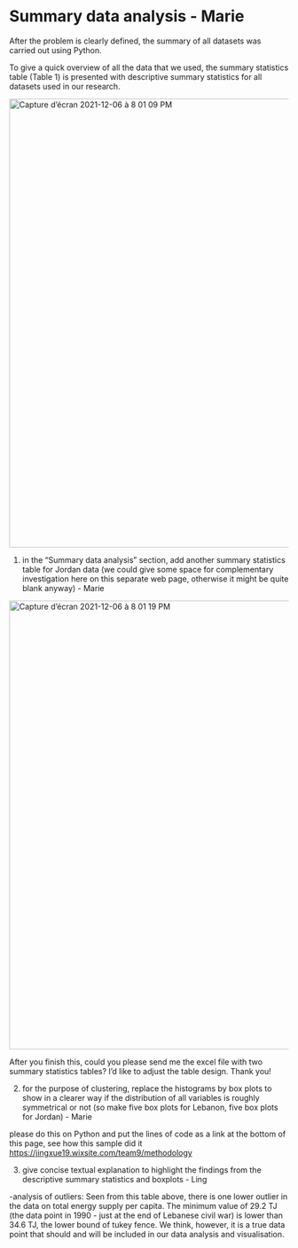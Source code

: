 # Summary data analysis - Marie
After the problem is clearly defined, the summary of all datasets was carried out using Python.

To give a quick overview of all the data that we used, the summary statistics table (Table 1) is presented with descriptive summary statistics for all datasets used in our research.

<img width="810" alt="Capture d’écran 2021-12-06 à 8 01 09 PM" src="https://user-images.githubusercontent.com/93673467/144914113-c905c647-5ca4-4eb6-a3f3-30fdeca2ea59.png">


1. in the “Summary data analysis” section, add another summary statistics table for Jordan data (we could give some space for complementary investigation here on this separate web page, otherwise it might be quite blank anyway) - Marie

<img width="810" alt="Capture d’écran 2021-12-06 à 8 01 19 PM" src="https://user-images.githubusercontent.com/93673467/144914163-41dc0c4e-bdb8-431c-a2cd-7b3b06f1a8ce.png">


After you finish this, could you please send me the excel file with two summary statistics tables? I’d like to adjust the table design. Thank you!

2. for the purpose of clustering, replace the histograms by box plots to show in a clearer way if the distribution of all variables is roughly symmetrical or not (so make five box plots for Lebanon, five box plots for Jordan) - Marie

please do this on Python and put the lines of code as a link at the bottom of this page, see how this sample did it https://jingxue19.wixsite.com/team9/methodology

3. give concise textual explanation to highlight the findings from the descriptive summary statistics and boxplots - Ling

-analysis of outliers: Seen from this table above, there is one lower outlier in the data on total energy supply per capita. The minimum value of 29.2 TJ (the data point in 1990 - just at the end of Lebanese civil war) is lower than 34.6 TJ, the lower bound of tukey fence. We think, however, it is a true data point that should and will be included in our data analysis and visualisation.


